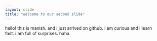```yaml
---
layout: slide
title: "welcome to our second slide"
---
```


hello! this is manish. and i just arrived on github. i am curious and i learn fast. i am full of surprises. haha.
